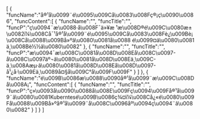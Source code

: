 [
	{
		"funcName":"å®¹å\u0099¨é\u0095\u009Cå\u0083\u008Fç®¡ç\u0090\u0086",
		"funcContent":[
			{
				"funcName":"",
				"funcTitle":"",
				"funcP":"ç\u0094¨æ\u0088·å\u008F¯ä»¥æ ¹æ\u008D®é\u009C\u0080æ±\u0082ï¼\u008Cå¯¹å®¹å\u0099¨é\u0095\u009Cå\u0083\u008Fè¿\u009Bè¡\u008Cå\u0088\u009Bå»ºã\u0080\u0081å\u0088 é\u0099¤ã\u0080\u0081ä¸\u008Bè½½ã\u0080\u0082"
			},
			{
				"funcName":"",
				"funcTitle":"",
				"funcP":"æ\u0094¯æ\u008C\u0081å\u008D\u008Eå\u008C\u0097-å\u008C\u0097äº¬ã\u0080\u0081å\u008D\u008Eä¸\u009C-ä¸\u008Aæµ·ã\u0080\u0081å\u008D\u008Eå\u008D\u0097-å¹¿å·\u009Eä¸\u0089å¤§å\u009C°å\u009F\u009F"
			}
		]
	},
	{
		"funcName":"é\u009B\u0086æ\u0088\u0090å®¹å\u0099¨æ\u009C\u008Då\u008A¡",
		"funcContent":[
			{
				"funcName":"",
				"funcTitle":"",
				"funcP":"ç»\u0093å\u0090\u0088å\u008E\u009Fç\u0094\u009Få®¹å\u0099¨ã\u0080\u0081Kuberntesé\u009B\u0086ç¾¤ï¼\u008Cå¿«é\u0080\u009Få\u0088\u009Bå»ºå®¹å\u0099¨å\u008C\u0096åº\u0094ç\u0094¨ã\u0080\u0082"
			}
		]
	}
]